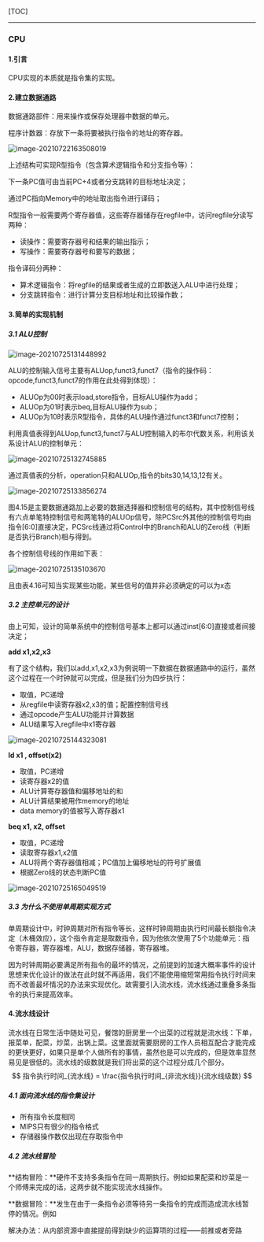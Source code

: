 

[TOC]





------

### CPU



#### 1.引言

CPU实现的本质就是指令集的实现。



#### 2.建立数据通路

数据通路部件：用来操作或保存处理器中数据的单元。

程序计数器：存放下一条将要被执行指令的地址的寄存器。



![image-20210722163508019](CPU.assets/image-20210722163508019.png)

上述结构可实现R型指令（包含算术逻辑指令和分支指令等）：

下一条PC值可由当前PC+4或者分支跳转的目标地址决定；

通过PC指向Memory中的地址取出指令进行译码；

R型指令一般需要两个寄存器值，这些寄存器储存在regfile中，访问regfile分读写两种：

- 读操作：需要寄存器号和结果的输出指示；
- 写操作：需要寄存器号和要写的数据；

指令译码分两种：

- 算术逻辑指令：将regfile的结果或者生成的立即数送入ALU中进行处理；
- 分支跳转指令：进行计算分支目标地址和比较操作数；



#### 3.简单的实现机制

##### 3.1 ALU控制

![image-20210725131448992](CPU.assets/image-20210725131448992.png)

ALU的控制输入信号主要有ALUop,funct3,funct7（指令的操作码：opcode,funct3,funct7的作用在此处得到体现）：

- ALUOp为00时表示load,store指令，目标ALU操作为add；
- ALUOp为01时表示beq,目标ALU操作为sub；
- ALUOp为10时表示R型指令，具体的ALU操作通过funct3和funct7控制；

利用真值表得到ALUop,funct3,funct7与ALU控制输入的布尔代数关系，利用该关系设计ALU的控制单元：

![image-20210725132745885](CPU.assets/image-20210725132745885.png)

通过真值表的分析，operation只和ALUOp,指令的bits30,14,13,12有关。

![image-20210725133856274](CPU.assets/image-20210725133856274.png)

图4.15是主要数据通路加上必要的数据选择器和控制信号的结构，其中控制信号线有六点单笔特控制信号和两笔特的ALUOp信号，除PCSrc外其他的控制信号均由指令[6:0]直接决定，PCSrc线通过将Control中的Branch和ALU的Zero线（判断是否执行Branch)相与得到。

各个控制信号线的作用如下表：

![image-20210725135103670](CPU.assets/image-20210725135103670.png)

且由表4.16可知当实现某些功能，某些信号的值并非必须确定的可以为x态

##### 3.2 主控单元的设计

由上可知，设计的简单系统中的控制信号基本上都可以通过inst[6:0]直接或者间接决定；

**add  x1,x2,x3**

有了这个结构，我们以add,x1,x2,x3为例说明一下数据在数据通路中的运行，虽然这个过程在一个时钟就可以完成，但是我们分为四步执行：

- 取值，PC递增
- 从regfile中读寄存器x2,x3的值；配置控制信号线
- 通过opcode产生ALU功能并计算数据
- ALU结果写入regfile中x1寄存器

![image-20210725144323081](CPU.assets/image-20210725144323081.png)



**ld x1 , offset(x2)**

- 取值，PC递增
- 读寄存器x2的值
- ALU计算寄存器值和偏移地址的和
- ALU计算结果被用作memory的地址
- data memory的值被写入寄存器x1



**beq x1, x2, offset**

- 取值，PC递增
- 读取寄存器x1,x2值
- ALU将两个寄存器值相减；PC值加上偏移地址的符号扩展值
- 根据Zero线的状态判断PC值

![image-20210725165049519](CPU.assets/image-20210725165049519.png)



##### 3.3 为什么不使用单周期实现方式

单周期设计中，时钟周期对所有指令等长，这样时钟周期由执行时间最长额指令决定（木桶效应），这个指令肯定是取数指令，因为他依次使用了5个功能单元：指令寄存器，寄存器堆，ALU，数据存储器，寄存器堆。

因为时钟周期必要满足所有指令的最坏的情况，之前提到的加速大概率事件的设计思想来优化设计的做法在此时就不再适用，我们不能使用缩短常用指令执行时间来而不改善最坏情况的办法来实现优化。故需要引入流水线，流水线通过重叠多条指令的执行来提高效率。



#### 4.流水线设计

流水线在日常生活中随处可见，餐馆的厨房里一个出菜的过程就是流水线：下单，报菜单，配菜，炒菜，出锅上菜。这里面就需要厨房的工作人员相互配合才能完成的更快更好，如果只是单个人做所有的事情，虽然也是可以完成的，但是效率显然易见是很低的。流水线的级数就是我们将出菜的这个过程分成几个部分。
$$
指令执行时间_{流水线} = \frac{指令执行时间_{非流水线}}{流水线级数}
$$

##### 4.1 面向流水线的指令集设计

- 所有指令长度相同
- MIPS只有很少的指令格式
- 存储器操作数仅出现在存取指令中

##### 4.2 流水线冒险

**结构冒险：**硬件不支持多条指令在同一周期执行。例如如果配菜和炒菜是一个师傅来完成的话，这两步就不能实现流水线操作。



**数据冒险：**发生在由于一条指令必须等待另一条指令的完成而造成流水线暂停的情况。例如



解决办法：从内部资源中直接提前得到缺少的运算项的过程——前推或者旁路